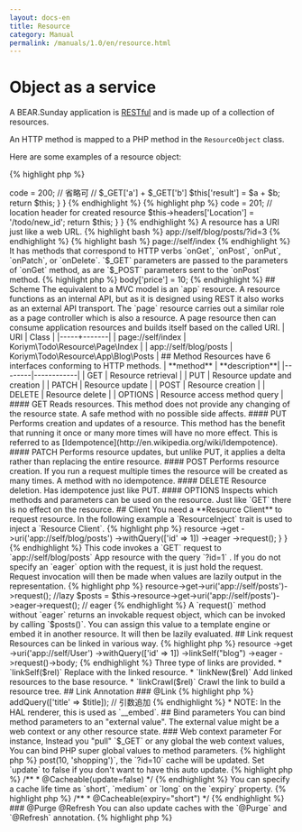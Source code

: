 ```yaml
---
layout: docs-en
title: Resource
category: Manual
permalink: /manuals/1.0/en/resource.html
---
```


# Object as a service

A BEAR.Sunday application is [RESTful](http://en.wikipedia.org/wiki/Representational_state_transfer) and is made up of a collection of resources.

An HTTP method is mapped to a PHP method in the `ResourceObject` class.

Here are some examples of a resource object:

{% highlight php %}
<?php
class Index extends ResourceObject
{
    public function onGet($a, $b)
    {
        $this->code = 200; // 省略可
        // $_GET['a'] + $_GET['b']
        $this['result'] = $a + $b;

        return $this;
    }
}
{% endhighlight %}

{% highlight php %}
<?php
class Todo extends ResourceObject
{
    public function onPost($id, $todo)
    {
        // status code
        $this->code = 201;
        // location header for created resource
        $this->headers['Location'] = '/todo/new_id';

        return $this;
    }
}
{% endhighlight %}

A resource has a URI just like a web URL.
{% highlight bash %}
app://self/blog/posts/?id=3
{% endhighlight %}

{% highlight bash %}
page://self/index
{% endhighlight %}

It has methods that correspond to HTTP verbs `onGet`, `onPost`, `onPut`, `onPatch`, or `onDelete`.
`$_GET` parameters are passed to the parameters of `onGet` method, as are `$_POST` parameters sent to the `onPost` method.

{% highlight php %}
<?php
    class User
    {
        public function onGet($id, $todo)
        {
            // $id   <= $_GET['id']
            // $todo <= $_GET['todo']
{% endhighlight %}

The format defined by `content-type` header will handle the passing of parameters to be sent to `onPut`,`onPatch` or `onDelete`.

{% highlight php %}
<?php
    class User
    {
        public function onPut($id, $todo)
        {
            // `x-www-form-urlencoded` or `application/json`
            $id
{% endhighlight %}

The resource state (`code`,`headers` or`body`) is handled by these method using the given parameters. Then the resource class returns itself(`$this`).

### Syntax sugar

Access to the body property has some syntactic sugar.
{% highlight php %}
<?php

$this['price'] = 10;
// is same as
$this->body['price'] = 10;
{% endhighlight %}

## Scheme

The equivalent to a MVC model is an `app` resource. A resource functions as an internal API, but as it is designed using REST it also works as an external API transport.
The `page` resource carries out a similar role as a page controller which is also a resource. A page resource then can consume application resources and builds itself based on the called URI.

| URI | Class |
|-----+-------|
| page://self/index | Koriym\Todo\Resource\Page\Index |
| app://self/blog/posts | Koriym\Todo\Resource\App\Blog\Posts |

## Method

Resources have 6 interfaces conforming to HTTP methods.

| **method** | **description**|
|--------|------------|
| GET | Resource retrieval |
| PUT | Resource update and creation |
| PATCH | Resource update |
| POST | Resource creation |
| DELETE | Resource delete |
| OPTIONS | Resource access method query |

#### GET
Reads resources. This method does not provide any changing of the resource state. A safe method with no possible side affects.

#### PUT
Performs creation and updates of a resource. This method has the benefit that running it once or many more times will have no more effect. This is referred to as [Idempotence](http://en.wikipedia.org/wiki/Idempotence).

#### PATCH

Performs resource updates, but unlike PUT, it applies a delta rather than replacing the entire resource.

#### POST
Performs resource creation. If you run a request multiple times the resource will be created as many times. A method with no idempotence.

#### DELETE
Resource deletion. Has idempotence just like PUT.

#### OPTIONS
Inspects which methods and parameters can be used on the resource. Just like `GET` there is no effect on the resource.


## Client

You need a **Resource Client** to request resource. In the following example a `ResourceInject` trait is used to inject a `Resource Client`.

{% highlight php %}
<?php

use BEAR\Sunday\Inject\ResourceInject;

class Index extends ResourceObject
{
    use ResourceInject;

    public function onGet($a, $b)
    {
        $this['post'] = $this
            ->resource
            ->get
            ->uri('app://self/blog/posts')
            ->withQuery(['id' => 1])
            ->eager
            ->request();
    }
}
{% endhighlight %}

This code invokes a `GET` request to `app://self/blog/posts` App resource with the query `?id=1` .
If you do not specify an `eager` option with the request, it is just hold the request. Request invocation will then be made when values are lazily output in the representation.

{% highlight php %}
<?php
$posts = $this->resource->get->uri('app://self/posts')->request(); //lazy
$posts = $this->resource->get->uri('app://self/posts')->eager->request(); // eager
{% endhighlight %}

A `request()` method without `eager` returns an invokable request object, which can be invoked by calling `$posts()`.
You can assign this value to a template engine or embed it in another resource. It will then be lazily evaluated.

## Link request

Resources can be linked in various way.

{% highlight php %}
<?php
$blog = $this
    ->resource
    ->get
    ->uri('app://self/User')
    ->withQuery(['id' => 1])
    ->linkSelf("blog")
    ->eager
    ->request()->body;
{% endhighlight %}

Three type of links are provided.

 * `linkSelf($rel)` Replace with the linked resource.
 * `linkNew($rel)`  Add linked resources to the base resource.
 * `linkCrawl($rel)` Crawl the link to build a resource tree.

## Link Annotation

### @Link
{% highlight php %}
<?php
    /**
     * @Link(rel="profile", href="/profile{?id}")
     */
    public function onGet($id)
{% endhighlight %}

Set the link with `rel` key name and `href` resource URI.

 * NOTE: When using the `hal` context, `@Link` is used for a HAL link.

{% highlight php %}
<?php
use BEAR\Resource\Annotation\Link;

/**
 * @Link(crawl="post-tree", rel="post", href="app://self/post?author_id={id}")
 */
public function onGet($id = null)
{% endhighlight %}

A `crawl` tagged link will then be [crawled](https://github.com/koriym/BEAR.Resource#crawl) with `linkCrawl`.

Find out more about the `@Link` annotation at  BEAR.Resource [README](https://github.com/bearsunday/BEAR.Resource/blob/1.x/README.md).

## Embed Resource

You can embed another resource by using `src`.

{% highlight php %}
<?php
use BEAR\Resource\Annotation\Embed;

class News
{
    /**
     * @Embed(rel="sports", src="/news/sports")
     * @Embed(rel="weater", src="/news/weather")
     */
    public function onGet()
{% endhighlight %}

The resource **request** is embeded. The request is invoked when rendering. You can add parameters or replace with `addQuery()` or `withQuery()`

{% highlight php %}
<?php
    /**
     * @Embed(rel="website", src="/website{?id}")
     */
    public function onGet($id)
    {
        // ...
        $this['website']->addQuery(['title' => $title]); // 引数追加
{% endhighlight %}

 * NOTE: In the HAL renderer, this is used as `__embed`.

## Bind parameters

You can bind method parameters to an "external value". The external value might be a web context or any other resource state.

### Web context parameter

For instance, Instead you "pull" `$_GET` or any global the web context values, You can bind PHP super global values to method parameters.

{% highlight php %}
<?php
use Ray\WebContextParam\Annotation\QueryParam;

    /**
     * @QueryParam("id")
     */
    public function foo($id = null)
    {
      // $id = $_GET['id'];
{% endhighlight %}

The above example is a case where a key name and the parameter name are the same.
You can specify `key` and `param` values when they don't match.

{% highlight php %}
<?php
use Ray\WebContextParam\Annotation\CookieParam;

    /**
     * @CookieParam(key="id", param="tokenId")
     */
    public function foo($tokenId = null)
    {
      // $tokenId = $_COOKIE['id'];
{% endhighlight %}

Full List

{% highlight php %}
<?php

use Ray\WebContextParam\Annotation\QueryParam;
use Ray\WebContextParam\Annotation\CookieParam;
use Ray\WebContextParam\Annotation\EnvParam;
use Ray\WebContextParam\Annotation\FormParam;
use Ray\WebContextParam\Annotation\ServerParam;

    /**
     * @QueryParam(key="id", param="userId")
     * @CookieParam(key="id", param="tokenId")
     * @EnvParam("app_mode")
     * @FormParam("token")
     * @ServerParam(key="SERVER_NAME", param="server")
     */
    public function foo($userId = null, $tokenId = "0000", $app_mode = null, $token = null, $server = null)
    {
       // $userId   = $_GET['id'];
       // $tokenId  = $_COOKIE['id'] or "0000" when unset;
       // $app_mode = $_ENV['app_mode'];
       // $token    = $_POST['token'];
       // $server   = $_SERVER['SERVER_NAME'];
{% endhighlight %}

This `bind parameter` is also very useful for testing.

### Resource Parameter

We can bind the status of another resource to a parameter with the `@ResourceParam` annotation.

{% highlight php %}
<?php
/**
 * @ResourceParam(param=“name”, uri="app://self//login#nickname")
 */
public function onGet($name)
{
{% endhighlight %}

In this example the `nickname` property of `app://self//login` is bound to `$name`.

## Resource cache

### @Cacheable

{% highlight php %}
<?php
/**
 * @Cacheable
 */
class User extends ResourceObject
{% endhighlight %}

`@Cacheable` annotated resource objects are cached without a time limit.
The cache will be updated by any non-GET request on the same class  with no expiry time (unless you specify one). A parameter is inspected to determine identity of the resource.

`@Cacheable` annotated resource objects will have `Last-Modified` and `ETag` headers added automatically.

{% highlight php %}
<?php

/**
 * @Cacheable
 */
class Todo
{
    public function onGet($id)
    {
        // read
    }

    public function onPost($id, $name)
    {
        // update
    }
}
{% endhighlight %}

For example, when a request is made to `->post(10, 'shopping')`, the `?id=10` cache will be updated.

Set `update` to false if you don't want to have this auto update.

{% highlight php %}
/**
 * @Cacheable(update=false)
 */
{% endhighlight %}

You can specify a cache life time as `short`, `medium` or `long` on the  `expiry` property.

{% highlight php %}
/**
 * @Cacheable(expiry="short")
 */
{% endhighlight %}


### @Purge @Refresh

You can also update caches with the `@Purge` and `@Refresh` annotation.

{% highlight php %}
<?php
/**
 * @Purge(uri="app://self/user/friend?user_id={id}")
 * @Refresh(uri="app://self/user/profile?user_id={id}")
 */
public function onPut($id, $name, $age)
{% endhighlight %}

You can update the cache for another resource class or even multiple resources at once. `@Purge` deletes a cache where `@Refresh` will recreate cache data.
